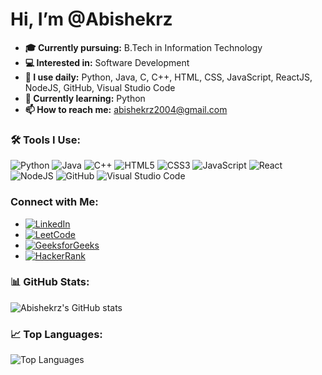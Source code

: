 # Hi, I’m @Abishekrz

- **🎓 Currently pursuing:** B.Tech in Information Technology  
- **💻 Interested in:** Software Development  
- **🚀 I use daily:** Python, Java, C, C++, HTML, CSS, JavaScript, ReactJS, NodeJS, GitHub, Visual Studio Code  
- **🌱 Currently learning:** Python  
- **📫 How to reach me:** abishekrz2004@gmail.com

### 🛠 Tools I Use:

![Python](https://img.icons8.com/color/48/000000/python--v1.png) ![Java](https://img.icons8.com/color/48/000000/java-coffee-cup-logo--v1.png) ![C++](https://img.icons8.com/color/48/000000/c-plus-plus-logo.png) ![HTML5](https://img.icons8.com/color/48/000000/html-5--v1.png) ![CSS3](https://img.icons8.com/color/48/000000/css3.png) ![JavaScript](https://img.icons8.com/color/48/000000/javascript--v1.png) ![React](https://img.icons8.com/color/48/000000/react-native.png) ![NodeJS](https://img.icons8.com/color/48/000000/nodejs.png) ![GitHub](https://img.icons8.com/ios-glyphs/48/000000/github.png) ![Visual Studio Code](https://img.icons8.com/color/48/000000/visual-studio-code-2019.png)


### Connect with Me:

- [![LinkedIn](https://img.icons8.com/color/48/000000/linkedin.png)](https://www.linkedin.com/in/r-s-abishek-668380282)
- [![LeetCode](https://img.icons8.com/color/48/000000/leetcode.png)](https://leetcode.com/u/abishekrz2004/)
- [![GeeksforGeeks](https://img.icons8.com/color/48/000000/geeksforgeeks.png)](https://www.geeksforgeeks.org/user/user_tcy7lh4yznr/)
- [![HackerRank](https://img.icons8.com/color/48/000000/hackerrank.png)](https://www.hackerrank.com/profile/abishekrz2004)

### 📊 GitHub Stats:

![Abishekrz's GitHub stats](https://github-readme-stats.vercel.app/api?username=Abishekrz&show_icons=true&theme=radical)

### 📈 Top Languages:

![Top Languages](https://github-readme-stats.vercel.app/api/top-langs/?username=Abishekrz&layout=compact&theme=radical)
